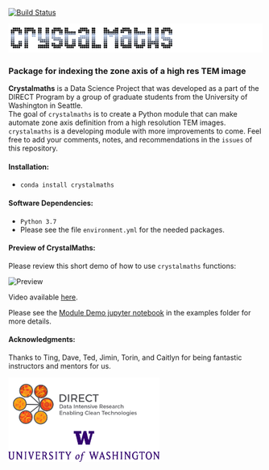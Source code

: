 [![Build Status](https://travis-ci.org/github/crystalmaths/crystalmaths.svg?branch=master)](https://travis-ci.org/github/crystalmaths/crystalmaths)

![crystalmaths](https://github.com/crystalmaths/crystalmaths/blob/master/images/crystalmathsdark.png?raw=true)

### Package for indexing the zone axis of a high res TEM image
**Crystalmaths** is a Data Science Project that was developed as a part of the DIRECT Program by a group of graduate students from the University of Washington in Seattle.\
The goal of `crystalmaths` is to create a Python module that can make automate zone axis definition from a high resolution TEM images.\
`crystalmaths` is a developing module with more improvements to come. Feel free to add your comments, notes, and recommendations in the `issues` of this repository.

#### Installation:
- `conda install crystalmaths`

#### Software Dependencies:
- `Python 3.7`
- Please see the file `environment.yml` for the needed packages.

#### Preview of CrystalMaths:
Please review this short demo of how to use `crystalmaths` functions:

![Preview](https://github.com/crystalmaths/crystalmaths/blob/master/images/Crystalmaths-Demo-_1080p_.gif?raw=true)

Video available [here](https://www.youtube.com/watch?v=sT46nRLCLZ8).

Please see the [Module Demo jupyter notebook](https://github.com/crystalmaths/crystalmaths/blob/master/examples/Module%20Demo.ipynb) in the examples folder for more details.

#### Acknowledgments:
Thanks to Ting, Dave, Ted, Jimin, Torin, and Caitlyn for being fantastic instructors and mentors for us.


<img align="center" img src="https://github.com/crystalmaths/crystalmaths/blob/master/images/DIRECTlogo-Final.png?raw=true" width="300"> <img align="center" img src="https://github.com/crystalmaths/crystalmaths/blob/master/images/Signature_Center_Purple_RGB.png?raw=true" width="300">


